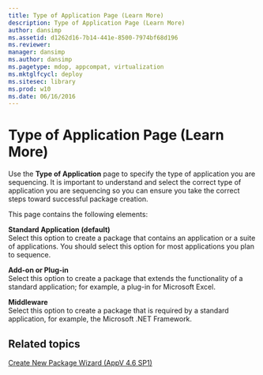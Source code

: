 ```yaml
---
title: Type of Application Page (Learn More)
description: Type of Application Page (Learn More)
author: dansimp
ms.assetid: d1262d16-7b14-441e-8500-7974bf68d196
ms.reviewer: 
manager: dansimp
ms.author: dansimp
ms.pagetype: mdop, appcompat, virtualization
ms.mktglfcycl: deploy
ms.sitesec: library
ms.prod: w10
ms.date: 06/16/2016
---
```



# Type of Application Page (Learn More)


Use the **Type of Application** page to specify the type of application you are sequencing. It is important to understand and select the correct type of application you are sequencing so you can ensure you take the correct steps toward successful package creation.

This page contains the following elements:

<a href="" id="standard-application--default-"></a>**Standard Application (default)**  
Select this option to create a package that contains an application or a suite of applications. You should select this option for most applications you plan to sequence.

<a href="" id="add-on-or-plug-in"></a>**Add-on or Plug-in**  
Select this option to create a package that extends the functionality of a standard application; for example, a plug-in for Microsoft Excel.

<a href="" id="middleware"></a>**Middleware**  
Select this option to create a package that is required by a standard application, for example, the Microsoft .NET Framework.

## Related topics


[Create New Package Wizard (AppV 4.6 SP1)](create-new-package-wizard---appv-46-sp1-.md)

 

 





